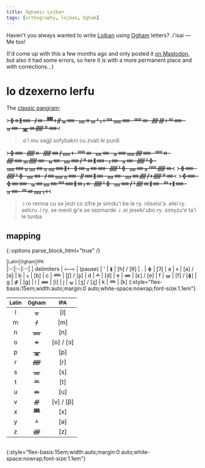```yaml
---
title: Oghamic Lojban
tags: [orthography, lojban, Ogham]
---
```


Haven't you always wanted to write [Lojban] using [Ogham] letters? .i'isai — Me too!

(I'd come up with this a few months ago and only posted it [on Mastodon](https://mas.to/@rexsa/109956933715872457), but also it had some errors, so here it is with a more permanent place and with corrections…)


# lo dzexerno lerfu

The [classic pangram](https://mw.lojban.org/papri/.o'i_mu_xagji_sofybakni_cu_zvati_le_purdi):

<div style="font-size:1.2em">
᚛ᚖᚑᚕᚔ ᚋᚒ ᚙᚐᚌᚗᚔ ᚄᚑᚃᚆᚁᚐᚉᚅᚔ ᚊᚒ ᚎᚍᚐᚈᚔ ᚂᚓ ᚘᚒᚏᚇᚔ᚜
</div>

> .o'i mu xagji sofybakni cu zvati le purdi

<div style="font-size:1.2em">
᚛ᚖᚔ ᚏᚑ ᚏᚓᚋᚅᚐ ᚊᚒ ᚄᚓ ᚗᚔᚅᚎᚔ ᚊᚑ ᚎᚔᚃᚏᚓ ᚗᚓ ᚄᚔᚋᚇᚒᚕᚔ ᚁᚓ ᚂᚓ ᚏᚆᚖ ᚅᚔᚂᚄᚓᚂᚄᚔᚕᚐ ᚖᚓᚂᚓᚔ ᚏᚆᚖ ᚄᚓᚂᚊᚏᚒ᚜  
᚛ᚖᚔ ᚏᚆᚖ ᚄᚓ ᚋᚓᚅᚂᚔ ᚌᚔᚕᚓ ᚄᚓ ᚄᚓᚎᚋᚐᚏᚇᚓ᚜  
᚛ᚖᚔ ᚖᚓᚔ ᚗᚓᚄᚓᚉᚔᚕᚒᚁᚑ ᚏᚆᚖ ᚄᚔᚋᚆᚎᚒᚕᚓ ᚈᚐᚕᚔ ᚂᚓ ᚈᚒᚅᚁᚐ᚜  
</div>

> .i ro remna cu se jinzi co zifre je simdu'i be le ry. nilselsi'a .elei ry. selcru  .i ry. se menli gi'e se sezmarde  .i .ei jeseki'ubo ry. simyzu'e ta'i le tunba  


## mapping

{::options parse_block_html="true" /}
<div style="display:flex;flex-flow:row wrap">
| <small>Latin</small> | <small>Ogham</small> | <small>IPA</small>
|:-:|:-:|:-:|
| delimiters | ᚛  ᚜ | (pause)
| ' | ᚕ | [h] / [θ]
| . | ᚖ | [ʔ]
| a | ᚐ | [a] / [ɑ]
| b | ᚁ | [b]
| c | ᚊ | [ʃ] / [ʂ]
| d | ᚇ | [d]
| e | ᚓ | [ɛ] / [e]
| f | ᚃ | [f] / [ɸ]
| g | ᚌ | [ɡ]
| i | ᚔ | [i]
| j | ᚗ | [ʒ] / [ʐ]
| k | ᚉ | [k]
{:style="flex-basis:15em;width:auto;margin:0 auto;white-space:nowrap;font-size:1.1em"}

| <small>Latin</small> | <small>Ogham</small> | <small>IPA</small>
|:-:|:-:|:-:|
| l | ᚂ | [l]
| m | ᚋ | [m]
| n | ᚅ | [n]
| o | ᚑ | [o] / [ɔ]
| p | ᚘ | [p]
| r | ᚏ | [r]
| s | ᚄ | [s]
| t | ᚈ | [t]
| u | ᚒ | [u]
| v | ᚍ | [v] / [β]
| x | ᚙ | [x]
| y | ᚆ | [ə]
| z | ᚎ | [z]
{:style="flex-basis:15em;width:auto;margin:0 auto;white-space:nowrap;font-size:1.1em"}
</div>


[Lojban]: https://en.wikipedia.org/wiki/Lojban
[Ogham]: https://en.wikipedia.org/wiki/Ogham
